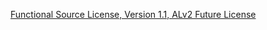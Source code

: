 [Functional Source License, Version 1.1, ALv2 Future License](https://github.com/getsentry/fsl.software/blob/main/FSL-1.1-ALv2.template.md)